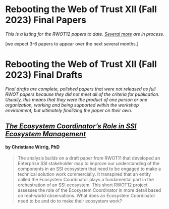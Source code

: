 # Rebooting the Web of Trust XII (Fall 2023) Final Papers

_This is a listing for the RWOT12 papers to date. [Several more](../draft-documents/README.md) are in process._

[we expect 3-6 papers to appear over the next several months.]

# Rebooting the Web of Trust XII (Fall 2023) Final Drafts

_Final drafts are complete, polished papers that were not released as full RWOT papers because they did not meet all of the criteria for publication. Usually, this means that they were the product of one person or one organization, working and being supported within the workshop environment, but ultimately finalizing the paper on their own._

## [*The Ecosystem Coordinator’s Role in SSI Ecosystem Management*](../draft-documents/ecosystem-management.md)

#### by Christiane Wirrig, PhD

> The analysis builds on a draft paper from RWOT11 that developed an Enterprise SSI stakeholder map to improve our understanding of the components in an SSI ecosystem that need to be engaged to make a technical solution work commercially. It transpired that an entity called the Ecosystem Coordinator plays a fundamental part in the orchestration of an SSI ecosystem. This short RWOT12 project assesses the role of the Ecosystem Coordinator in more detail based on real-world observations. What does an Ecosystem Coordinator need to be and do to make their ecosystem work?
